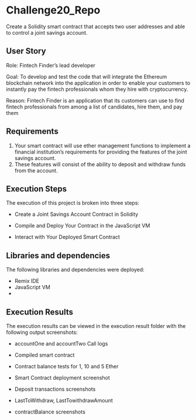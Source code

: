 # Challenge20_Repo
Create a Solidity smart contract that accepts two user addresses and able to control a joint savings account.

## User Story
Role: Fintech Finder’s lead developer

Goal: To develop and test the code that will integrate the Ethereum blockchain network into the application in order to enable your customers to instantly pay the fintech professionals whom they hire with cryptocurrency.

Reason: Fintech Finder is an application that its customers can use to find fintech professionals from among a list of candidates, hire them, and pay them

## Requirements
1. Your smart contract will use ether management functions to implement a financial institution’s requirements for providing the features of the joint savings account. 
2. These features will consist of the ability to deposit and withdraw funds from the account.


## Execution Steps
The execution of this project is broken into three steps:

- Create a Joint Savings Account Contract in Solidity

- Compile and Deploy Your Contract in the JavaScript VM

- Interact with Your Deployed Smart Contract

## Libraries and dependencies
The following libraries and dependencies were deployed:
- Remix IDE
- JavaScript VM
- 

## Execution Results
The execution results can be viewed in the execution result folder with the following output screenshots:
- accountOne and accountTwo Call logs

- Compiled smart contract
- Contract balance tests for 1, 10 and 5 Ether
- Smart Contract deployment screenshot
- Deposit transactions screenshots
- LastToWithdraw, LastTowithdrawAmount
- contractBalance screenshots


